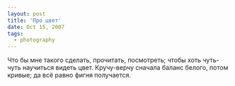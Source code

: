 ```yaml
---
layout: post
title: 'Про цвет'
date: Oct 15, 2007
tags:
  - photography
---
```


Что бы мне такого сделать, прочитать, посмотреть; чтобы хоть чуть-чуть научиться видеть цвет. Кручу-верчу сначала баланс белого, потом кривые; да всё равно фигня получается.
